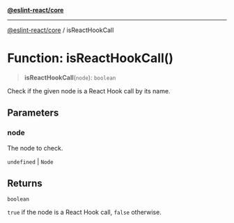 [**@eslint-react/core**](../README.md)

***

[@eslint-react/core](../README.md) / isReactHookCall

# Function: isReactHookCall()

> **isReactHookCall**(`node`): `boolean`

Check if the given node is a React Hook call by its name.

## Parameters

### node

The node to check.

`undefined` | `Node`

## Returns

`boolean`

`true` if the node is a React Hook call, `false` otherwise.
